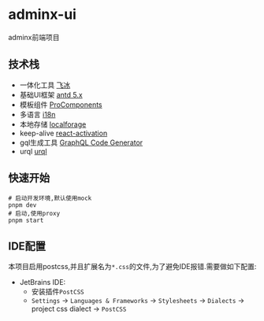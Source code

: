 # adminx-ui
adminx前端项目

## 技术栈
- 一体化工具 [飞冰](https://v3.ice.work/)
- 基础UI框架 [antd 5.x](https://ant.design/index-cn)
- 模板组件 [ProComponents](https://procomponents.ant.design/)
- 多语言 [i18n](https://www.i18next.com/)
- 本地存储 [localforage](https://localforage.docschina.org/)
- keep-alive [react-activation](https://github.com/CJY0208/react-activation/blob/HEAD/README_CN.md)
- gql生成工具 [GraphQL Code Generator](https://the-guild.dev/graphql/codegen/docs)
- urql [urql](https://formidable.com/open-source/urql/)

## 快速开始
```shell
# 启动开发环境,默认使用mock
pnpm dev
# 启动,使用proxy
pnpm start
```

## IDE配置

本项目启用postcss,并且扩展名为`*.css`的文件,为了避免IDE报错.需要做如下配置:

- JetBrains IDE:
  - 安装插件`PostCSS` 
  - `Settings` -> `Languages & Frameworks` -> `Stylesheets` -> `Dialects` -> project css dialect -> `PostCSS`

